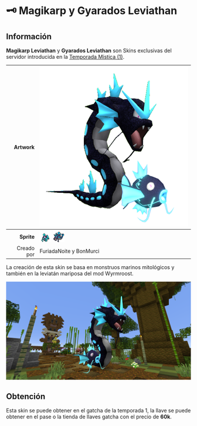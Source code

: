 # 🗝️ Magikarp y Gyarados Leviathan
## Información

**Magikarp Leviathan** y **Gyarados Leviathan** son Skins exclusivas del servidor introducida en la [Temporada Mística (1)](./).

|                     **Artwork** | ![Artwork de Magikarp y Gyarados Leviathan](../../images/pokemon/temporada-1/Leviathan.png)                                                                                    |
| ------------------------------: | -------------------------------------------------------------------------------------------------------------------------------------- |
|                  **Sprite** | ![Sprite de Magikarp Leviathan](../../images/pokemon/temporada-1/leviathan1-sprite.png) ![Sprite de Gyarados Leviathan](../../images/pokemon/temporada-1/leviathan2-sprite.png)                                                          |                                                                                                             |
|                      Creado por | FuriadaNoite y BonMurci                                                                                                                |


La creación de esta skin se basa en monstruos marinos mitológicos y también en la leviatán mariposa del mod Wyrmroost.

![Formas de Magikarp y Gyarados Leviathan](../../images/pokemon/temporada-1/leviathan-formas.png)

## Obtención

Esta skin se puede obtener en el gatcha de la temporada 1, la llave se puede obtener en el pase o la tienda de llaves gatcha con el precio de **60k**.
